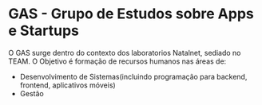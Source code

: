 # GAS - Grupo de Estudos sobre Apps e Startups
O GAS surge dentro do contexto dos laboratorios Natalnet, sediado no TEAM.
O Objetivo é formação de recursos humanos nas áreas de:
- Desenvolvimento de Sistemas(incluindo programação para backend, frontend, aplicativos móveis)
- Gestão
